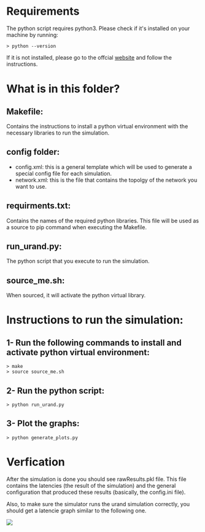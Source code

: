 # Requirements

The python script requires python3. Please check if it's installed on your machine by running:
```
> python --version
```

If it is not installed, please go to the offcial <a href="https://www.python.org/downloads/" > website</a> and follow the instructions.

# What is in this folder?

## Makefile:
Contains the instructions to install a python virtual environment with the necessary libraries to run the simulation.

## config folder:
- config.xml: this is a general template which will be used to generate a special config file for each simulation.
- network.xml: this is the file that contains the topolgy of the network you want to use.

## requirments.txt:
Contains the names of the required python libraries. This file will be used as a source to pip command when executing the Makefile.

## run_urand.py:
The python script that you execute to run the simulation.

## source_me.sh:
When sourced, it will activate the python virtual library.


# Instructions to run the simulation:

## 1- Run the following commands to install and activate python virtual environment:
```
> make
> source source_me.sh
```
## 2- Run the python script:
```
> python run_urand.py
```
## 3- Plot the graphs:
```
> python generate_plots.py
```
# Verfication

After the simulation is done you should see rawResults.pkl file. This file contains the latencies (the result of the simulation) and the general configuration that produced these results (basically, the config.ini file).

Also, to make sure the simulator runs the urand simulation correctly, you should get a latencie graph similar to the following one.

<img src="https://github.com/jmjos/ratatoskr/raw/master/docs/misc/result.png">
